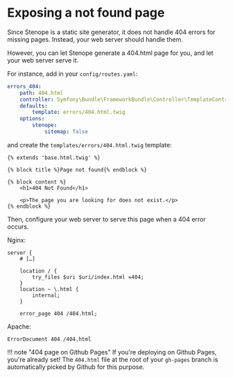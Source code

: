 # Exposing a not found page

Since Stenope is a static site generator, it does not handle 404 errors for missing pages.
Instead, your web server should handle them.

However, you can let Stenope generate a 404.html page for you, and let your web server serve it.

For instance, add in your `config/routes.yaml`:

```yaml
errors_404:
    path: 404.html
    controller: Symfony\Bundle\FrameworkBundle\Controller\TemplateController
    defaults:
        template: errors/404.html.twig
    options:
        stenope:
            sitemap: false
```

and create the `templates/errors/404.html.twig` template:

```twig
{% extends 'base.html.twig' %}

{% block title %}Page not found{% endblock %}

{% block content %}
    <h1>404 Not Found</h1>
    
    <p>The page you are looking for does not exist.</p>
{% endblock %}
```

Then, configure your web server to serve this page when a 404 error occurs.

Nginx:

```nginx
server {
    # […]
    
    location / {
        try_files $uri $uri/index.html =404;
    }
    location ~ \.html {
        internal;
    }
    
    error_page 404 /404.html;
```

Apache:

```apacheconf
ErrorDocument 404 /404.html
```

!!! note "404 page on Github Pages"
    If you're deploying on Github Pages, you're already set!
    The `404.html` file at the root of your `gh-pages` branch is automatically picked by Github for this purpose.
